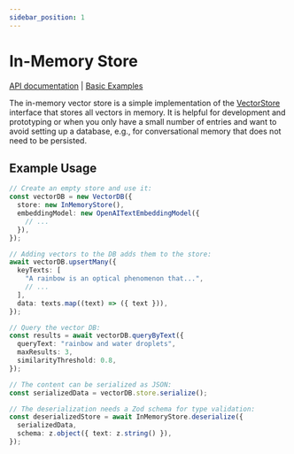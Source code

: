 ```yaml
---
sidebar_position: 1
---
```


# In-Memory Store

[API documentation](/api/classes/InMemoryStore)
|
[Basic Examples](https://github.com/lgrammel/ai-utils.js/tree/main/examples/basic/src/vector-db/InMemoryStoreExample.ts)

The in-memory vector store is a simple implementation of the [VectorStore](/api/interfaces/VectorStore) interface that stores all vectors in memory. It is helpful for development and prototyping or when you only have a small number of entries and want to avoid setting up a database, e.g., for conversational memory that does not need to be persisted.

## Example Usage

```ts
// Create an empty store and use it:
const vectorDB = new VectorDB({
  store: new InMemoryStore(),
  embeddingModel: new OpenAITextEmbeddingModel({
    // ...
  }),
});

// Adding vectors to the DB adds them to the store:
await vectorDB.upsertMany({
  keyTexts: [
    "A rainbow is an optical phenomenon that...",
    // ...
  ],
  data: texts.map((text) => ({ text })),
});

// Query the vector DB:
const results = await vectorDB.queryByText({
  queryText: "rainbow and water droplets",
  maxResults: 3,
  similarityThreshold: 0.8,
});

// The content can be serialized as JSON:
const serializedData = vectorDB.store.serialize();

// The deserialization needs a Zod schema for type validation:
const deserializedStore = await InMemoryStore.deserialize({
  serializedData,
  schema: z.object({ text: z.string() }),
});
```
